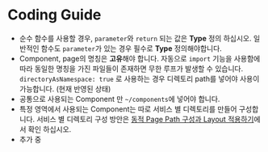 # Coding Guide
- 순수 함수를 사용할 경우, `parameter`와 `return` 되는 값은 **Type** 정의 하십시오. 일반적인 함수도 `parameter`가 있는 경우 필수로 **Type** 정의해야합니다.
- Component, page의 명칭은 **고유**해야 합니다. 자동으로 `import` 기능을 사용함에 따라 동일한 명칭을 가진 파일들이 존재하면 무한 루프가 발생할 수 있습니다. `directoryAsNamespace: true` 로 사용하는 경우 디렉토리 path를 넣어야 사용이 가능합니다. (현재 반영된 상태)
- 공통으로 사용되는 Component 만 `~/components`에 넣어야 합니다.
- 특정 영역에서 사용되는 Component는 따로 서비스 별 디렉토리를 만들어 구성합니다. 서비스 별 디렉토리 구성 방안은 [동적 Page Path 구성과 Layout 적용하기](/guide/dynamic-path)에서 확인 하십시오.
- 추가 중
